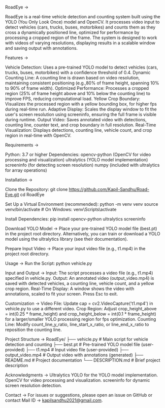 RoadEye ->

RoadEye is a real-time vehicle detection and counting system built using the YOLO (You Only Look Once) model and OpenCV. It processes video input to detect vehicles (cars, trucks, buses, motorbikes) and counts them as they cross a dynamically positioned line, optimized for performance by processing a cropped region of the frame. The system is designed to work with videos of varying resolutions, displaying results in a scalable window and saving output with annotations.


Features ->

Vehicle Detection: Uses a pre-trained YOLO model to detect vehicles (cars, trucks, buses, motorbikes) with a confidence threshold of 0.4.
Dynamic Counting Line: A counting line is drawn based on video resolution, maintaining consistent positioning (e.g.,80% of frame height, spanning 10% to 90% of frame width).
Optimized Performance: Processes a cropped region (25% of frame height above and 10% below the counting line) to improve FPS, reducing computational load.
Yellow Crop Boundary: Visualizes the processed region with a yellow bounding box, for higher fps during real-time run.
Adaptive Display: Scales the display window to fit the user's screen resolution using screeninfo, ensuring the full frame is visible during runtime.
Output Video: Saves annotated video with detections, counting line, counter text, and crop boundary in full resolution.
Real-Time Visualization: Displays detections, counting line, vehicle count, and crop region in real-time with OpenCV.


Requirements ->

Python: 3.7 or higher
Dependencies:
opencv-python (OpenCV for video processing and visualization)
ultralytics (YOLO model implementation)
screeninfo (for detecting screen resolution)
numpy (included with ultralytics for array operations)


Installation ->

Clone the Repository:
git clone https://github.com/Kapil-Sandhu/Road-Eye.git
cd RoadEye

Set Up a Virtual Environment (recommended):
python -m venv venv
source venv/bin/activate  # On Windows: venv\Scripts\activate


Install Dependencies:
pip install opencv-python ultralytics screeninfo


Download YOLO Model ->
Place your pre-trained YOLO model file (best.pt) in the project root directory. Alternatively, you can train or download a YOLO model using the ultralytics library (see their documentation).


Prepare Input Video ->
Place your input video file (e.g., t1.mp4) in the project root directory.


Usage ->
Run the Script:
python vehicle.py


Input and Output ->
Input: The script processes a video file (e.g., t1.mp4) specified in vehicle.py.
Output: An annotated video (output_video.mp4) is saved with detected vehicles, a counting line, vehicle count, and a yellow crop region.
Real-Time Display: A window shows the video with annotations, scaled to fit your screen. Press Esc to exit.


Customization ->
Video File: Update cap = cv2.VideoCapture('t1.mp4') in vehicle.py to use a different video.
Crop Region: Adjust crop_height_above = int(0.25 * frame_height) and crop_height_below = int(0.1 * frame_height) for a larger/smaller YOLO processing region for fps optimization.
Counting Line: Modify count_line_y_ratio, line_start_x_ratio, or line_end_x_ratio to reposition the counting line.


Project Structure ->
RoadEye/
├── vehicle.py          # Main script for vehicle detection and counting
├── best.pt            # Pre-trained YOLO model file (user-provided)
├── t1.mp4             # Input video file (user-provided)
├── output_video.mp4   # Output video with annotations (generated)
├── README.md          # Project documentation
└── DESCRIPTION.md     # Brief project description


Acknowledgments ->
Ultralytics YOLO for the YOLO model implementation.
OpenCV for video processing and visualization.
screeninfo for dynamic screen resolution detection.


Contact ->
For issues or suggestions, please open an issue on GitHub or contact 
Mail ID -> kapilsandhu2021@gmail.com.
